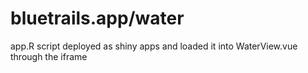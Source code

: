# bluetrails.app/water

app.R script deployed as shiny apps and loaded it into WaterView.vue through the iframe